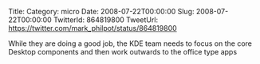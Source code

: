 Title: 
Category: micro
Date: 2008-07-22T00:00:00
Slug: 2008-07-22T00:00:00
TwitterId: 864819800
TweetUrl: https://twitter.com/mark_philpot/status/864819800

While they are doing a good job, the KDE team needs to focus on the core Desktop components and then work outwards to the office type apps
